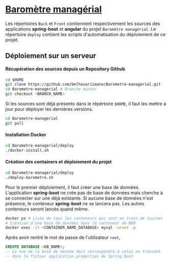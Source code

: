 # [Baromètre managérial](https://barometre-managerial.leria-etud.univ-angers.fr)

Les répertoires `Back` et `Front` contiennent respectivement les sources des applications **spring-boot** et **angular** du projet `Baromètre managérial`.
Le répertoire `deploy` contient les scripts d'automatisation du déploiement de ce projet.

## Déploiement sur un serveur

#### Récupération des sources depuis un Repository Github

```bash
cd $HOME
git clone https://github.com/belhouariimane/Barometre-managerial.git
cd Barometre-managerial # Branche master
git checkout <BRANCH_NAME>
```

Si les sources sont déjà présents dans le répértoire `$HOME`, il faut les mettre à jour pour déployer les dernières versions.
```bash
cd Barometre-managerial
git pull
```

#### Installation Docker
```bash
cd Barometre-managerial/deploy
./docker-install.sh
```

#### Création des containers et déploiement du projet
```bash
cd Barometre-managerial/deploy
./deploy-barometre.sh
```
Pour le premier déploiement, il faut créer une base de données. L'application **spring-boot** ne crée pas de base de données mais cherche à se connecter sur une déjà existante. Si aucune base de données n'est présence, le conteneur **spring-boot** ne se lancera pas.
Les autres conteneurs seront lancés quand même.
```bash
docker ps # Liste de tous les conteneurs qui sont en train de tourner
# Création d'une base de données dans le conteneur de BDD
docker exec -it <CONTAINER_NAME_DATABASE> mysql -uroot -p
```
Après avoir rentré le mot de passe de l'utilisateur `root`,
```sql
CREATE DATABASE <DB_NAME>;
-- Le nom de la base de donnée doit correspondre à celui se trouvant
-- dans le fichier application.properties de Spring Boot
```